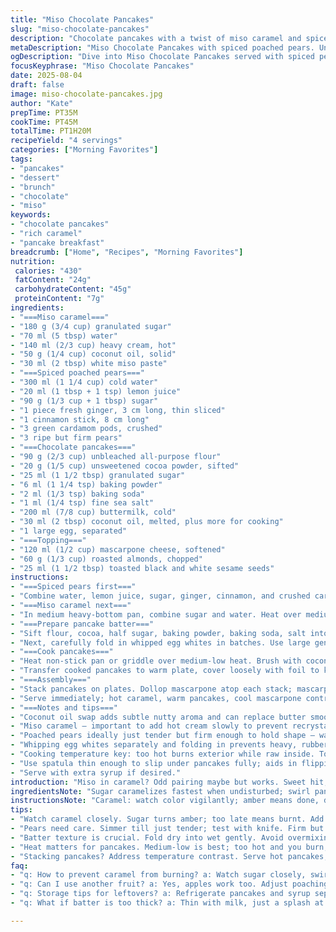 ```yaml
---
title: "Miso Chocolate Pancakes"
slug: "miso-chocolate-pancakes"
description: "Chocolate pancakes with a twist of miso caramel and spiced poached pears. Buttermilk in batter for tang and tenderness, whipped egg whites folded in for lightness. Poached pears softened just right in a fragrant spiced syrup. Toppings of roasted almonds, toasted sesame seeds – crunch and nuttiness. A rich, salty caramel sauce with umami from white miso. Reworked quantities, changed butter to coconut oil for tropical note, swapped star anise for cardamom pods. Reordered steps for blending efficiency. Time buffers adjusted; watch sugar color not clock. Layered textures and flavors combine; a breakfast, dessert, or anytime treat with precision and punch."
metaDescription: "Miso Chocolate Pancakes with spiced poached pears. Unique blend of flavors for breakfast or dessert. Elevate your morning routine."
ogDescription: "Dive into Miso Chocolate Pancakes served with spiced pears. A unique fusion to delight the palate. Perfect for brunch or any time."
focusKeyphrase: "Miso Chocolate Pancakes"
date: 2025-08-04
draft: false
image: miso-chocolate-pancakes.jpg
author: "Kate"
prepTime: PT35M
cookTime: PT45M
totalTime: PT1H20M
recipeYield: "4 servings"
categories: ["Morning Favorites"]
tags:
- "pancakes"
- "dessert"
- "brunch"
- "chocolate"
- "miso"
keywords:
- "chocolate pancakes"
- "rich caramel"
- "pancake breakfast"
breadcrumb: ["Home", "Recipes", "Morning Favorites"]
nutrition: 
 calories: "430"
 fatContent: "24g"
 carbohydrateContent: "45g"
 proteinContent: "7g"
ingredients:
- "===Miso caramel==="
- "180 g (3/4 cup) granulated sugar"
- "70 ml (5 tbsp) water"
- "140 ml (2/3 cup) heavy cream, hot"
- "50 g (1/4 cup) coconut oil, solid"
- "30 ml (2 tbsp) white miso paste"
- "===Spiced poached pears==="
- "300 ml (1 1/4 cup) cold water"
- "20 ml (1 tbsp + 1 tsp) lemon juice"
- "90 g (1/3 cup + 1 tbsp) sugar"
- "1 piece fresh ginger, 3 cm long, thin sliced"
- "1 cinnamon stick, 8 cm long"
- "3 green cardamom pods, crushed"
- "3 ripe but firm pears"
- "===Chocolate pancakes==="
- "90 g (2/3 cup) unbleached all-purpose flour"
- "20 g (1/5 cup) unsweetened cocoa powder, sifted"
- "25 ml (1 1/2 tbsp) granulated sugar"
- "6 ml (1 1/4 tsp) baking powder"
- "2 ml (1/3 tsp) baking soda"
- "1 ml (1/4 tsp) fine sea salt"
- "200 ml (7/8 cup) buttermilk, cold"
- "30 ml (2 tbsp) coconut oil, melted, plus more for cooking"
- "1 large egg, separated"
- "===Topping==="
- "120 ml (1/2 cup) mascarpone cheese, softened"
- "60 g (1/3 cup) roasted almonds, chopped"
- "25 ml (1 1/2 tbsp) toasted black and white sesame seeds"
instructions:
- "===Spiced pears first==="
- "Combine water, lemon juice, sugar, ginger, cinnamon, and crushed cardamom in a deep skillet or saucepan. Heat to boil, sugar disappears, syrup smells fragrant. Peel pears, halve, core with melon baller, then quarter lengthwise. Add pears gently to syrup; heat to gentle simmer on medium-low. Cook 7-9 minutes. Pears become tender but not mushy – test by piercing with tip of knife; should give easily but hold shape. Remove pears with slotted spoon, set aside on plate. Leave them to cool in syrup to deepen flavor; reserve syrup for serving or another use."
- "===Miso caramel next==="
- "In medium heavy-bottom pan, combine sugar and water. Heat over medium, no stirring. Watch sugar crystals on side dissolve and mixture clarity change. Swirl pan only if needed. Color signaling done: amber golden, not burnt. Remove from heat. Pour hot cream very slowly while whisking (expect hiss and steam, splatters – don’t burn). Return to heat, bring to simmer, whisk smooth. Add coconut oil, stir till melted and mixed. Off heat, whisk in miso until fully dissolved, no lumps. Set aside to warm — thickening as it cools. If caramel thickens too much, warm gently with splash cream to loosen."
- "===Prepare pancake batter==="
- "Sift flour, cocoa, half sugar, baking powder, baking soda, salt into large bowl. Mix dry ingredients well to air and distribute leaveners. In smaller bowl, whisk buttermilk, melted coconut oil, yolk until uniform. In clean bowl, beat egg white with electric mixer until frothy. Gradually add remaining sugar, whip till soft to medium stiff peaks – not overwhipped or too dry, or batter won’t fold well. Add buttermilk mix to dry ingredients, fold gently with spatula just until moistened. Too much stirring tightens gluten and toughens pancakes."
- "Next, carefully fold in whipped egg whites in batches. Use large gentle folding motions – air, lightness retained, no rubbery glue. Rest batter for 5-7 minutes; bubbles form, batter thickens, more stable pancake texture develops."
- "===Cook pancakes==="
- "Heat non-stick pan or griddle over medium-low heat. Brush with coconut oil. Pour 40 ml (approx 3 tbsp) batter per pancake, spread slightly with back of spoon to uniform. Surface bubbles form, edges firm, small holes show top – key doneness signs after 3 minutes or so. Flip carefully with thin spatula, cook another minute or until underside golden and set. Pancakes should spring back gently when pressed. Avoid flipping multiple times or high heat; inside won’t cook, outside burns."
- "Transfer cooked pancakes to warm plate, cover loosely with foil to keep warm and moist."
- "===Assembly==="
- "Stack pancakes on plates. Dollop mascarpone atop each stack; mascarpone adds creamy tang, counterbalances sweetness. Arrange spiced pears alongside or atop mascarpone. Generously drizzle warm miso caramel over pancakes and pears. Scatter toasted almonds and sesame seeds for crunch and nutty aroma."
- "Serve immediately; hot caramel, warm pancakes, cool mascarpone contrast make bites interesting."
- "===Notes and tips==="
- "Coconut oil swap adds subtle nutty aroma and can replace butter smoothly; butter’s water content affects batter moisture. Buttermilk ensures tender crumb; can sub with plain yogurt thinned with milk in 1:1 ratio for similar effect. Cardamom pods replace star anise for warming sweet-spicy note, gentler and aromatic. If you don’t have fresh ginger, use 1 tsp ground but add with syrup simmer step for maximum infusion."
- "Miso caramel — important to add hot cream slowly to prevent recrystallizing sugar into gritty bits. If caramel seizes, keep pan over low heat, whisk to smooth. Store caramel in fridge, reheat gently or thin with cream to use again."
- "Poached pears ideally just tender but firm enough to hold shape — watch texture, not exact time. Leaving them in syrup after cooking infuses flavors as they cool."
- "Whipping egg whites separately and folding in prevents heavy, rubbery pancakes. Don’t overmix batter once liquids are combined."
- "Cooking temperature key: too hot burns exterior while raw inside. Too low flattens pancakes; medium-low moderate temperature best. Adjust to your stove."
- "Use spatula thin enough to slip under pancakes fully; aids in flipping without tearing."
- "Serve with extra syrup if desired."
introduction: "Miso in caramel? Odd pairing maybe but works. Sweet hit, salty depth; savory umami trick. Chocolate pancakes need that counterbalance because cocoa's bitterness lingers. Poached pears soak up spices, mellow, hold texture tender yet firm. Crisp almonds, sesame seeds throw crunch and nuttiness in contrast — keeps each bite lively. Buttermilk adds that tangy acidity, tender crumb without heaviness. Coconut oil instead of butter? Moves fats to tropical side, gives batter silkiness, browned nuts behind aroma. Cardamom pods turn spice tone sweeter, less sharp than star anise. Watch caramel for color cues, not clock; sugar burning ruins the batch fast. Whipped egg whites: non-negotiable for airy fluff. Folding mix slow, careful; no crazy stirring, no deflated batter. Pancakes cooked on medium-low — too hot burns outer, raw inside. Keep a watchful eye. Assembly? Layer textures, flavors, temperatures for mouthfeel tension that keeps palate engaged. Not for amateurs or the rushed. Ideal for weekend pride. Bonus? Component flexibility lets you swap pears for apples or swap mascarpone for ricotta depending on pantry. Simple tricks, solid techniques."
ingredientsNote: "Sugar caramelizes fastest when undisturbed; swirl pan, don't stir. Using coconut oil gives caramel lighter flavor, but butter okay if you want rich dairy notes. Miso paste varies by maker; pick white or yellow for mild saltiness, avoid miso with extra additives that might chunk or thicken sauce. Pears ripe but firm avoid mushiness after poaching – Bartlett or Anjou good. Cardamom crushed with back of spoon awakens aroma more than whole pods. Once mixed, let batter rest to hydrate flour; thickened batter spreads less, better puff. Whipping egg white separately ensures lightness; sugar added gradually stabilizes meringue. Mascarpone adds creamy richness but ricotta or even Greek yogurt work in pinch for topping. Almonds toasted in dry pan until fragrant before chopping unlock oil and crunch. Toasting sesame seeds ahead adds heady nutty aroma and crunch. Preparation order matters – caramel and pears first so they cool before final assembly."
instructionsNote: "Caramel: watch color vigilantly; amber means done, darker means burnt. Add hot cream slow; caramel can seize or crystallize. If it does, low heat whisk until smooth returns. Pears: simmer gently, bubbles rise slowly, skin softens. Remove once soft but hold shape. Choose pan wide enough for pears in single layer for even cooking. Pancakes: grease pan sparingly; too much oil fries edges. Batter thick but pourable is key. Use ladle for consistent size, makes flipping predictable. Bubbles on surface before flipping signal internal cooking; edges firm but pliable to touch. Flip once. Cook until gold, test doneness by light press for spring. Folding egg whites should feel airy; fold until no dry streaks remain but resist over folding to keep volume intact. Assembly fast once pancakes ready; contrast temperatures and textures best at serving time."
tips:
- "Watch caramel closely. Sugar turns amber; too late means burnt. Add hot cream slowly to prevent seizing. Watch for hiss and steam; mix till smooth. If it thickens, warm gently."
- "Pears need care. Simmer till just tender; test with knife. Firm but yielding is key. Too long makes mushy pears. Once cooked, let chill in syrup for deep infusion."
- "Batter texture is crucial. Fold dry into wet gently. Avoid overmixing, no tough pancakes. Whipping egg whites? Key for fluffiness. Gradual sugar addition helps stabilize meringue. Light folds keep air."
- "Heat matters for pancakes. Medium-low is best; too hot and you burn, too low flattens them. Watch for bubbles and edges starting to firm. Flip once; no double flipping."
- "Stacking pancakes? Address temperature contrast. Serve hot pancakes, cool mascarpone, warm caramel. Toppings add crunch. Toasted almonds and sesame seeds deliver nutty aroma."
faq:
- "q: How to prevent caramel from burning? a: Watch sugar closely, swirling pan not stirring. Once amber color shows, add cream slow; whisk to remix. If it clumps, keep heat low, whisk until smooth."
- "q: Can I use another fruit? a: Yes, apples work too. Adjust poaching time; thinner slices need less time. Ripe but firm, texture holds better. Change spices if desired."
- "q: Storage tips for leftovers? a: Refrigerate pancakes and syrup separately. Reheat in microwave or skillet. Add cream to loosen caramel. For pears, keep in syrup but consume quickly."
- "q: What if batter is too thick? a: Thin with milk, just a splash at a time. Stir gently to combine. Pay attention to texture; pourable but not watery is the objective."

---
```


